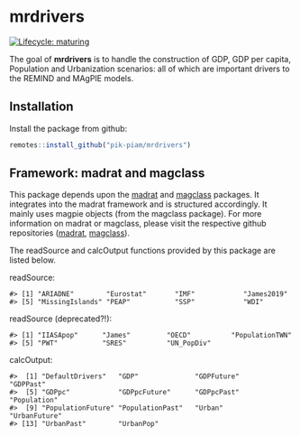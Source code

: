
<!-- README.md is generated from README.Rmd. Please edit that file -->

# mrdrivers

<!-- badges: start -->

[![Lifecycle:
maturing](https://img.shields.io/badge/lifecycle-experimental-orange.svg)](https://lifecycle.r-lib.org/articles/stages.html#experimental)

<!-- badges: end -->

The goal of **mrdrivers** is to handle the construction of GDP, GDP per
capita, Population and Urbanization scenarios: all of which are
important drivers to the REMIND and MAgPIE models.

## Installation

Install the package from github:

``` r
remotes::install_github("pik-piam/mrdrivers")
```

## Framework: madrat and magclass

This package depends upon the
[madrat](https://github.com/pik-piam/madrat#readme) and
[magclass](https://github.com/pik-piam/magclass#readme) packages. It
integrates into the madrat framework and is structured accordingly. It
mainly uses magpie objects (from the magclass package). For more
information on madrat or magclass, please visit the respective github
repositories ([madrat](https://github.com/pik-piam/madrat#readme),
[magclass](https://github.com/pik-piam/magclass#readme)).

The readSource and calcOutput functions provided by this package are
listed below.

readSource:

    #> [1] "ARIADNE"        "Eurostat"       "IMF"            "James2019"     
    #> [5] "MissingIslands" "PEAP"           "SSP"            "WDI"

readSource (deprecated?!):

    #> [1] "IIASApop"      "James"         "OECD"          "PopulationTWN"
    #> [5] "PWT"           "SRES"          "UN_PopDiv"

calcOutput:

    #>  [1] "DefaultDrivers"   "GDP"              "GDPFuture"        "GDPPast"         
    #>  [5] "GDPpc"            "GDPpcFuture"      "GDPpcPast"        "Population"      
    #>  [9] "PopulationFuture" "PopulationPast"   "Urban"            "UrbanFuture"     
    #> [13] "UrbanPast"        "UrbanPop"
